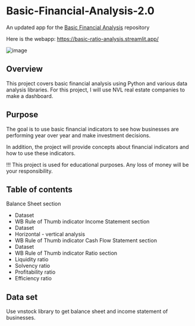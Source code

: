 # Basic-Financial-Analysis-2.0
An updated app for the [Basic Financial Analysis](https://github.com/quangcaophan/Basic-Financial-Analysis) repository

Here is the webapp: https://basic-ratio-analysis.streamlit.app/

![image](https://github.com/user-attachments/assets/f1538528-2c0d-435a-a2b7-d9990deaa83a)


## Overview
This project covers basic financial analysis using Python and various data analysis libraries. For this project, I will use NVL real estate companies to make a dashboard.

## Purpose
The goal is to use basic financial indicators to see how businesses are performing year over year and make investment decisions.

In addition, the project will provide concepts about financial indicators and how to use these indicators.

!!! This project is used for educational purposes. Any loss of money will be your responsibility.

## Table of contents
Balance Sheet section
  - Dataset
  - WB Rule of Thumb indicator
Income Statement section 
  - Dataset
  - Horizontal - vertical analysis
  - WB Rule of Thumb indicator
Cash Flow Statement section
  - Dataset
  - WB Rule of Thumb indicator
Ratio section
  - Liquidity ratio
  - Solvency ratio
  - Profitability ratio
  - Efficiency ratio

## Data set
Use vnstock library to get balance sheet and income statement of businesses.

